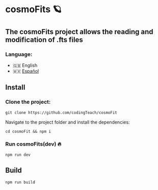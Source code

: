 
# cosmoFits 🪐

## The cosmoFits project allows the reading and modification of .fts files

### Language:
- 🇬🇧 English
- 🇲🇽 [Español](./readme.es.md)


## Install

### Clone the project:

```
git clone https://github.com/codingTeach/cosmoFit
```

Navigate to the project folder and install the dependencies:

```
cd cosmoFit && npm i
```

### Run cosmoFits(dev) 🔥

```
npm run dev
```

## Build

```
npm run build
```

